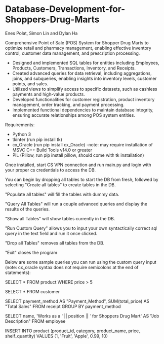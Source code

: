 # Database-Development-for-Shoppers-Drug-Marts

Enes Polat, Simon Lin and Dylan Ha

Comprehensive Point of Sale (POS) System for Shopper Drug Marts to optimize retail and pharmacy management, enabling effective inventory control, customer data management, and prescription processing.

- Designed and implemented SQL tables for entities including Employees, Products, Customers, Transactions, Inventory, and Receipts.
- Created advanced queries for data retrieval, including aggregations, joins, and subqueries, enabling insights into inventory levels, customer points, and sales.
- Utilized views to simplify access to specific datasets, such as cashless payments and high-value products.
- Developed functionalities for customer registration, product inventory management, order tracking, and payment processing.
- Implemented functional dependencies to maintain database integrity, ensuring accurate relationships among POS system entities.

Requirements: 
- Python 3
- tkinter (run pip install tk)
- cx_Oracle (run pip install cx_Oracle)
   -note: may require installation of MSVC C++ Build Tools v14.0 or greater
- PIL (Pillow, run pip install pillow, should come with tk installation)

Once installed, start CS VPN connection and run main.py and login with your proper cs credentials to access the DB.

You can begin by dropping all tables to start the DB from fresh, followed by selecting "Create all tables" to create tables in the DB.

"Populate all tables" will fill the tables with dummy data. 

"Query All Tables" will run a couple advanced queries and display the results of the queries.

"Show all Tables" will show tables currently in the DB.

"Run Custom Query" allows you to input your own syntactically correct sql query in the text field and run it once clicked.

"Drop all Tables" removes all tables from the DB.

"Exit" closes the program

Below are some sample queries you can run using the custom query input (note: cx_oracle syntax does not require semicolons at the end of statements):

SELECT * FROM product WHERE price > 5 

SELECT * FROM customer

SELECT payment_method AS "Payment_Method", SUM(total_price) AS "Total Sales" FROM receipt GROUP BY payment_method

SELECT name, 'Works as a ' || position || ' for Shoppers Drug Mart' AS "Job Description" FROM employee

INSERT INTO product (product_id, category, product_name, price, shelf_quantity) VALUES (1, 'Fruit', 'Apple', 0.99, 10)

